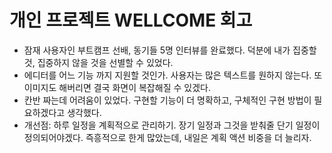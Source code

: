 # 개인 프로젝트 WELLCOME 회고

- 잠재 사용자인 부트캠프 선배, 동기들 5명 인터뷰를 완료했다. 덕분에 내가 집중할 것, 집중하지 않을 것을 선별할 수 있었다.
- 에디터를 어느 기능 까지 지원할 것인가. 사용자는 많은 텍스트를 원하지 않는다. 또 이미지도 해버리면 결국 화면이 복잡해질 수 있겠다.
- 칸반 짜는데 어려움이 있었다. 구현할 기능이 더 명확하고, 구체적인 구현 방법이 필요하겠다고 생각했다.
- 개선점: 하루 일정을 계획적으로 관리하기. 장기 일정과 그것을 받춰줄 단기 일정이 정의되어야겠다. 즉흥적으로 한게 많았는데, 내일은 계획 액션 비중을 더 늘리자.
